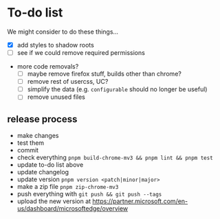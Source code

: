 # To-do list

We might consider to do these things...

- [x] add styles to shadow roots
- [ ] see if we could remove required permissions
- more code removals?
  - [ ] maybe remove firefox stuff, builds other than chrome?
  - [ ] remove rest of usercss, UC?
  - [ ] simplify the data (e.g. `configurable` should no longer be useful)
  - [ ] remove unused files

## release process

- make changes
- test them
- commit
- check everything `pnpm build-chrome-mv3 && pnpm lint && pnpm test`
- update to-do list above
- update changelog
- update version `pnpm version <patch|minor|major>`
- make a zip file `pnpm zip-chrome-mv3`
- push everything with `git push && git push --tags`
- upload the new version at https://partner.microsoft.com/en-us/dashboard/microsoftedge/overview
